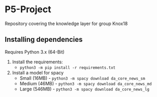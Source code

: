 # P5-Project
Repository covering the knowledge layer for group Knox18

## Installing dependencies
Requires Python 3.x (64-Bit)

1. Install the requirements: 
    * `python3 -m pip install -r requirements.txt`
2. Install a model for spacy
    * Small (16MB) - `python3 -m spacy download da_core_news_sm`
    * Medium (46MB) - `python3 -m spacy download da_core_news_md`
    * Large (546MB) - `python3 -m spacy download da_core_news_lg`